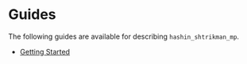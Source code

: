 # Guides

The following guides are available for describing `hashin_shtrikman_mp`.

- [Getting Started](./getting_started.ipynb)
